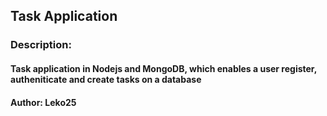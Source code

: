 ## Task Application
### Description: 
#### Task application in Nodejs and MongoDB, which enables a user register, autheniticate and create tasks on a database
#### Author: Leko25